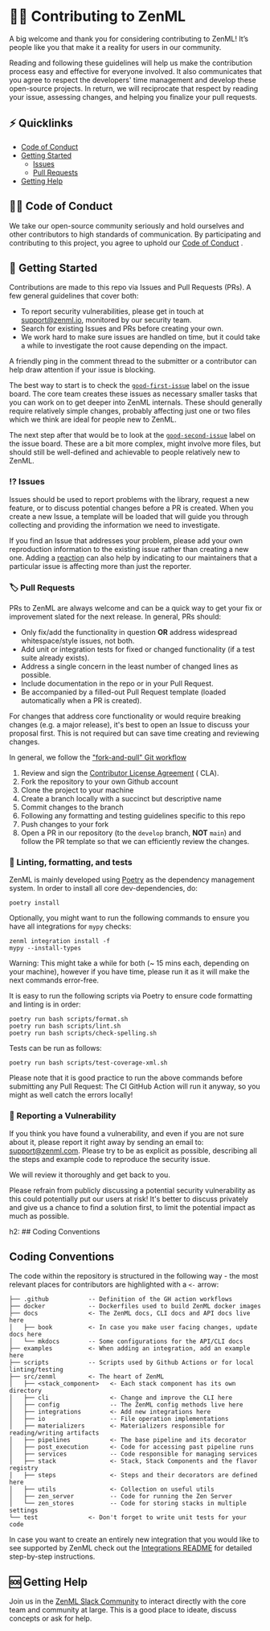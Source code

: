 # 🧑‍💻 Contributing to ZenML

A big welcome and thank you for considering contributing to ZenML! It’s people
like you that make it a reality for users
in our community.

Reading and following these guidelines will help us make the contribution
process easy and effective for everyone
involved. It also communicates that you agree to respect the developers' time
management and develop these open-source projects. In return, we will reciprocate that respect by reading your
issue, assessing changes, and helping
you finalize your pull requests.

## ⚡️ Quicklinks

* [Code of Conduct](#code-of-conduct)
* [Getting Started](#getting-started)
    * [Issues](#issues)
    * [Pull Requests](#pull-requests)
* [Getting Help](#getting-help)

## 🧑‍⚖️ Code of Conduct

We take our open-source community seriously and hold ourselves and other
contributors to high standards of communication.
By participating and contributing to this project, you agree to uphold
our [Code of Conduct](https://github.com/zenml-io/zenml/blob/master/CODE-OF-CONDUCT.md)
.

## 🛫 Getting Started

Contributions are made to this repo via Issues and Pull Requests (PRs). A few
general guidelines that cover both:

- To report security vulnerabilities, please get in touch
  at [support@zenml.io](mailto:support@zenml.io), monitored by
  our security team.
- Search for existing Issues and PRs before creating your own.
- We work hard to make sure issues are handled on time, but it could take a
  while to investigate the root cause depending on the impact.

A friendly ping in the comment thread to the submitter or a contributor can help
draw attention if your issue is blocking.

The best way to start is to check the
[`good-first-issue`](https://github.com/zenml-io/zenml/labels/good%20first%20issue)
label on the issue board. The core team creates these issues as necessary
smaller tasks that you can work on to get deeper into ZenML internals. These
should generally require relatively simple changes, probably affecting just one
or two files which we think are ideal for people new to ZenML.

The next step after that would be to look at the
[`good-second-issue`](https://github.com/zenml-io/zenml/labels/good%20second%20issue)
label on the issue board. These are a bit more complex, might involve more
files, but should still be well-defined and achievable to people relatively new
to ZenML.

### ⁉️ Issues

Issues should be used to report problems with the library, request a new
feature, or to discuss potential changes before
a PR is created. When you create a new Issue, a template will be loaded that
will guide you through collecting and
providing the information we need to investigate.

If you find an Issue that addresses your problem, please add your own
reproduction information to the
existing issue rather than creating a new one. Adding
a [reaction](https://github.blog/2016-03-10-add-reactions-to-pull-requests-issues-and-comments/)
can also help by
indicating to our maintainers that a particular issue is affecting more than
just the reporter.

### 🏷 Pull Requests

PRs to ZenML are always welcome and can be a quick way to get your fix or
improvement slated for the next release. In
general, PRs should:

- Only fix/add the functionality in question **OR** address widespread
  whitespace/style issues, not both.
- Add unit or integration tests for fixed or changed functionality (if a test
  suite already exists).
- Address a single concern in the least number of changed lines as possible.
- Include documentation in the repo or in your Pull Request.
- Be accompanied by a filled-out Pull Request template (loaded automatically when
  a PR is created).

For changes that address core functionality or would require breaking changes (e.g. a major release), it's best to open
an Issue to discuss your proposal first. This is not required but can save time
creating and reviewing changes.

In general, we follow
the ["fork-and-pull" Git workflow](https://github.com/susam/gitpr)

1. Review and sign
   the [Contributor License Agreement](https://cla-assistant.io/zenml-io/zenml) (
   CLA).
2. Fork the repository to your own Github account
3. Clone the project to your machine
4. Create a branch locally with a succinct but descriptive name
5. Commit changes to the branch
6. Following any formatting and testing guidelines specific to this repo
7. Push changes to your fork
8. Open a PR in our repository (to the `develop` branch, **NOT** `main`) and
   follow the PR template so that we can efficiently review the changes.

### 🧐 Linting, formatting, and tests

ZenML is mainly developed using [Poetry](https://python-poetry.org/) as the
dependency management system. In order to
install all core dev-dependencies, do:

```
poetry install
```

Optionally, you might want to run the following commands to ensure you have all
integrations for `mypy` checks:

```
zenml integration install -f
mypy --install-types
```

Warning: This might take a while for both (~ 15 mins each, depending on your machine), however if you have
time, please run it as it will make the
next commands error-free.

It is easy to run the following scripts via Poetry to ensure code formatting and
linting is in order:

```
poetry run bash scripts/format.sh
poetry run bash scripts/lint.sh
poetry run bash scripts/check-spelling.sh
```

Tests can be run as follows:

```
poetry run bash scripts/test-coverage-xml.sh
```

Please note that it is good practice to run the above commands before submitting
any Pull Request: The CI GitHub Action
will run it anyway, so you might as well catch the errors locally!

### 🚨 Reporting a Vulnerability

If you think you have found a vulnerability, and even if you are not sure about it,
please report it right away by sending an
email to: support@zenml.com. Please try to be as explicit as possible,
describing all the steps and example code to
reproduce the security issue.

We will review it thoroughly and get back to you.

Please refrain from publicly discussing a potential security vulnerability as
this could potentially put our users at
risk! It's better to discuss privately and give us a chance to find a solution
first, to limit the potential impact
as much as possible.

h2: ## Coding Conventions

## Coding Conventions

The code within the repository is structured in the following way - 
the most relevant places for contributors are highlighted with a `<-` arrow:

```
├── .github           -- Definition of the GH action workflows
├── docker            -- Dockerfiles used to build ZenML docker images
├── docs              <- The ZenML docs, CLI docs and API docs live here
│   ├── book          <- In case you make user facing changes, update docs here
│   └── mkdocs        -- Some configurations for the API/CLI docs
├── examples          <- When adding an integration, add an example here
├── scripts           -- Scripts used by Github Actions or for local linting/testing
├── src/zenml         <- The heart of ZenML
│   ├── <stack_component>   <- Each stack component has its own directory 
│   ├── cli                 <- Change and improve the CLI here
│   ├── config              -- The ZenML config methods live here
│   ├── integrations        <- Add new integrations here
│   ├── io                  -- File operation implementations
│   ├── materializers       <- Materializers responsible for reading/writing artifacts
│   ├── pipelines           <- The base pipeline and its decorator
│   ├── post_execution      <- Code for accessing past pipeline runs
│   ├── services            -- Code responsible for managing services
│   ├── stack               <- Stack, Stack Components and the flavor registry
│   ├── steps               <- Steps and their decorators are defined here
│   ├── utils               <- Collection on useful utils
│   ├── zen_server          -- Code for running the Zen Server
│   └── zen_stores          -- Code for storing stacks in multiple settings
└── test              <- Don't forget to write unit tests for your code
```

In case you want to create an entirely new integration that you would like to 
see supported by ZenML check out the 
[Integrations README](https://github.com/zenml-io/zenml/tree/main/src/zenml/integrations)
for detailed step-by-step instructions.

## 🆘 Getting Help

Join us in the [ZenML Slack Community](https://zenml.io/slack-invite/) to 
interact directly with the core team and community at large. This is a good 
place to ideate, discuss concepts or ask for help.
